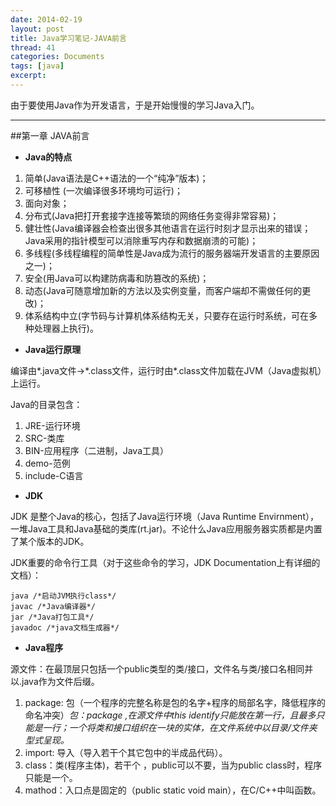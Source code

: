 ```yaml
---
date: 2014-02-19
layout: post
title: Java学习笔记-JAVA前言
thread: 41
categories: Documents
tags: [java]
excerpt: 
---
```


由于要使用Java作为开发语言，于是开始慢慢的学习Java入门。

----

##第一章 JAVA前言

* **Java的特点**

1. 简单(Java语法是C++语法的一个“纯净”版本)；
2. 可移植性 (一次编译很多环境均可运行)；
3. 面向对象；
4. 分布式(Java把打开套接字连接等繁琐的网络任务变得非常容易)；
5. 健壮性(Java编译器会检查出很多其他语言在运行时刻才显示出来的错误；Java采用的指针模型可以消除重写内存和数据崩溃的可能)；
6. 多线程(多线程编程的简单性是Java成为流行的服务器端开发语言的主要原因之一)；
7. 安全(用Java可以构建防病毒和防篡改的系统)；
8. 动态(Java可随意增加新的方法以及实例变量，而客户端却不需做任何的更改)；
9. 体系结构中立(字节码与计算机体系结构无关，只要存在运行时系统，可在多种处理器上执行)。
     
* **Java运行原理**

编译由\*.java文件->\*.class文件，运行时由\*.class文件加载在JVM（Java虚拟机）上运行。

Java的目录包含：

1. JRE-运行环境
2. SRC-类库
3. BIN-应用程序（二进制，Java工具）
4. demo-范例
5. include-C语言
     
* **JDK**
    
JDK 是整个Java的核心，包括了Java运行环境（Java Runtime Envirnment），一堆Java工具和Java基础的类库(rt.jar)。不论什么Java应用服务器实质都是内置了某个版本的JDK。

JDK重要的命令行工具（对于这些命令的学习，JDK Documentation上有详细的文档）：

```
java /*启动JVM执行class*/
javac /*Java编译器*/
jar /*Java打包工具*/
javadoc /*java文档生成器*/
```

* **Java程序**

源文件：在最顶层只包括一个public类型的类/接口，文件名与类/接口名相同并以.java作为文件后缀。

1. package: 包（一个程序的完整名称是包的名字+程序的局部名字，降低程序的命名冲突）*包：package ,在源文件中this identify只能放在第一行，且最多只能是一行；一个将类和接口组织在一块的实体，在文件系统中以目录/文件夹型式呈现。*
2. import: 导入（导入若干个其它包中的半成品代码）。
3. class：类(程序主体)，若干个 ，public可以不要，当为public class时，程序只能是一个。
4. mathod：入口点是固定的（public static void main），在C/C++中叫函数。